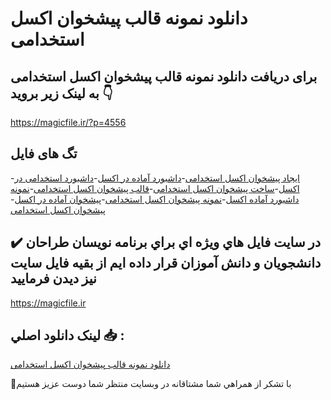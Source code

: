 # دانلود نمونه قالب پیشخوان اکسل استخدامی

## برای دریافت دانلود نمونه قالب پیشخوان اکسل استخدامی به لینک زیر بروید 👇

https://magicfile.ir/?p=4556

## تگ های فایل

-[ایجاد پیشخوان اکسل استخدامی](https://magicfile.ir/product/%d9%86%d9%85%d9%88%d9%86%d9%87-%d9%82%d8%a7%d9%84%d8%a8-%d9%be%db%8c%d8%b4%d8%ae%d9%88%d8%a7%d9%86-%d8%a7%da%a9%d8%b3%d9%84-%d8%a7%d8%b3%d8%aa%d8%ae%d8%af%d8%a7%d9%85%db%8c/)-[داشبورد آماده در اکسل](https://magicfile.ir/product/%d9%86%d9%85%d9%88%d9%86%d9%87-%d9%82%d8%a7%d9%84%d8%a8-%d9%be%db%8c%d8%b4%d8%ae%d9%88%d8%a7%d9%86-%d8%a7%da%a9%d8%b3%d9%84-%d8%a7%d8%b3%d8%aa%d8%ae%d8%af%d8%a7%d9%85%db%8c/)-[داشبورد استخدامی در اکسل](https://magicfile.ir/product/%d9%86%d9%85%d9%88%d9%86%d9%87-%d9%82%d8%a7%d9%84%d8%a8-%d9%be%db%8c%d8%b4%d8%ae%d9%88%d8%a7%d9%86-%d8%a7%da%a9%d8%b3%d9%84-%d8%a7%d8%b3%d8%aa%d8%ae%d8%af%d8%a7%d9%85%db%8c/)-[ساخت پیشخوان اکسل استخدامی](https://magicfile.ir/product/%d9%86%d9%85%d9%88%d9%86%d9%87-%d9%82%d8%a7%d9%84%d8%a8-%d9%be%db%8c%d8%b4%d8%ae%d9%88%d8%a7%d9%86-%d8%a7%da%a9%d8%b3%d9%84-%d8%a7%d8%b3%d8%aa%d8%ae%d8%af%d8%a7%d9%85%db%8c/)-[قالب پیشخوان اکسل استخدامی](https://magicfile.ir/product/%d9%86%d9%85%d9%88%d9%86%d9%87-%d9%82%d8%a7%d9%84%d8%a8-%d9%be%db%8c%d8%b4%d8%ae%d9%88%d8%a7%d9%86-%d8%a7%da%a9%d8%b3%d9%84-%d8%a7%d8%b3%d8%aa%d8%ae%d8%af%d8%a7%d9%85%db%8c/)-[نمونه داشبورد آماده اکسل](https://magicfile.ir/product/%d9%86%d9%85%d9%88%d9%86%d9%87-%d9%82%d8%a7%d9%84%d8%a8-%d9%be%db%8c%d8%b4%d8%ae%d9%88%d8%a7%d9%86-%d8%a7%da%a9%d8%b3%d9%84-%d8%a7%d8%b3%d8%aa%d8%ae%d8%af%d8%a7%d9%85%db%8c/)-[نمونه پیشخوان اکسل استخدامی](https://magicfile.ir/product/%d9%86%d9%85%d9%88%d9%86%d9%87-%d9%82%d8%a7%d9%84%d8%a8-%d9%be%db%8c%d8%b4%d8%ae%d9%88%d8%a7%d9%86-%d8%a7%da%a9%d8%b3%d9%84-%d8%a7%d8%b3%d8%aa%d8%ae%d8%af%d8%a7%d9%85%db%8c/)-[پیشخوان آماده در اکسل](https://magicfile.ir/product/%d9%86%d9%85%d9%88%d9%86%d9%87-%d9%82%d8%a7%d9%84%d8%a8-%d9%be%db%8c%d8%b4%d8%ae%d9%88%d8%a7%d9%86-%d8%a7%da%a9%d8%b3%d9%84-%d8%a7%d8%b3%d8%aa%d8%ae%d8%af%d8%a7%d9%85%db%8c/)-[پیشخوان اکسل استخدامی](https://magicfile.ir/product/%d9%86%d9%85%d9%88%d9%86%d9%87-%d9%82%d8%a7%d9%84%d8%a8-%d9%be%db%8c%d8%b4%d8%ae%d9%88%d8%a7%d9%86-%d8%a7%da%a9%d8%b3%d9%84-%d8%a7%d8%b3%d8%aa%d8%ae%d8%af%d8%a7%d9%85%db%8c/)

## ✔️ در سايت فايل هاي ويژه اي براي برنامه نويسان طراحان دانشجويان و دانش آموزان قرار داده ايم از بقيه فايل سايت نيز ديدن فرماييد

https://magicfile.ir


## لينک دانلود اصلي 📥 :

[دانلود نمونه قالب پیشخوان اکسل استخدامی](https://magicfile.ir/product/%d9%86%d9%85%d9%88%d9%86%d9%87-%d9%82%d8%a7%d9%84%d8%a8-%d9%be%db%8c%d8%b4%d8%ae%d9%88%d8%a7%d9%86-%d8%a7%da%a9%d8%b3%d9%84-%d8%a7%d8%b3%d8%aa%d8%ae%d8%af%d8%a7%d9%85%db%8c/) 


🙏با تشکر از همراهي شما مشتاقانه در وبسایت منتظر شما دوست عزیز هستیم

